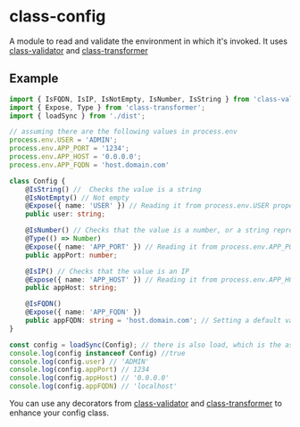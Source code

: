 # class-config
A module to read and validate the environment in which it's invoked.
It uses [class-validator](https://github.com/typestack/class-validator) and
[class-transformer](https://github.com/typestack/class-validator)

## Example
```typescript
import { IsFQDN, IsIP, IsNotEmpty, IsNumber, IsString } from 'class-validator';
import { Expose, Type } from 'class-transformer';
import { loadSync } from './dist';

// assuming there are the following values in process.env
process.env.USER = 'ADMIN';
process.env.APP_PORT = '1234';
process.env.APP_HOST = '0.0.0.0';
process.env.APP_FQDN = 'host.domain.com'

class Config {
    @IsString() //  Checks the value is a string
    @IsNotEmpty() // Not empty
    @Expose({ name: 'USER' }) // Reading it from process.env.USER property
    public user: string;

    @IsNumber() // Checks that the value is a number, or a string represented number
    @Type(() => Number)
    @Expose({ name: 'APP_PORT' }) // Reading it from process.env.APP_PORT property
    public appPort: number;

    @IsIP() // Checks that the value is an IP
    @Expose({ name: 'APP_HOST' }) // Reading it from process.env.APP_HOST
    public appHost: string;

    @IsFQDN()
    @Expose({ name: 'APP_FQDN' })
    public appFQDN: string = 'host.domain.com'; // Setting a default value
}

const config = loadSync(Config); // there is also load, which is the asynchronous version of loadSync.
console.log(config instanceof Config) //true
console.log(config.user) // 'ADMIN'
console.log(config.appPort) // 1234
console.log(config.appHost) // '0.0.0.0'
console.log(config.appFQDN) // 'localhost'
```

You can use any decorators from [class-validator](https://github.com/typestack/class-validator) and
[class-transformer](https://github.com/typestack/class-validator) to enhance your config class.